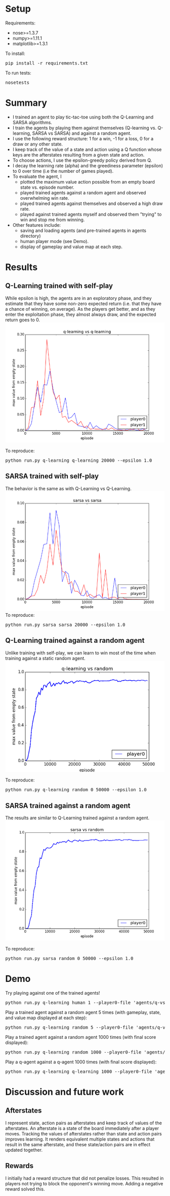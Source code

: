 # Setup
Requirements:
- nose>=1.3.7
- numpy>=1.11.1
- matplotlib>=1.3.1

To install:
<pre>pip install -r requirements.txt</pre>

To run tests:
<pre>nosetests</pre>

# Summary
- I trained an agent to play tic-tac-toe using both the Q-Learning and SARSA algorithms. 
- I train the agents by playing them against themselves (Q-learning vs. Q-learning, SARSA vs SARSA) and against a random agent.
- I use the following reward structure: 1 for a win, -1 for a loss, 0 for a draw or any other state.
- I keep track of the value of a state and action using a Q function whose keys are the afterstates resulting from a given state and action.
- To choose actions, I use the epsilon-greedy policy derived from Q.
- I decay the learning rate (alpha) and the greediness parameter (epsilon) to 0 over time (i.e the number of games played).
- To evaluate the agent, I
  - plotted the maximum value action possible from an empty board state vs. episode number.
  - played trained agents against a random agent and observed overwhelming win rate.
  - played trained agents against themselves and observed a high draw rate.
  - played against trained agents myself and observed them "trying" to win and stop me from winning.
- Other features include:
  - saving and loading agents (and pre-trained agents in agents directory)
  - human player mode (see Demo).
  - display of gameplay and value map at each step.

# Results
## Q-Learning trained with self-play
While epsilon is high, the agents are in an exploratory phase, and they estimate that they have some non-zero expected return (i.e. that they have a chance of winning, on average). As the players get better, and as they enter the exploitation phase, they almost always draw, and the expected return goes to 0.
![q-vs-q](https://raw.githubusercontent.com/snikolov/rl-ttt/master/plots/q-vs-q.png)

To reproduce:
<pre>python run.py q-learning q-learning 20000 --epsilon 1.0</pre>

## SARSA trained with self-play
The behavior is the same as with Q-Learning vs Q-Learning.
![sarsa-vs-sarsa](https://raw.githubusercontent.com/snikolov/rl-ttt/master/plots/sarsa-vs-sarsa.png)
To reproduce:
<pre>python run.py sarsa sarsa 20000 --epsilon 1.0</pre>

## Q-Learning trained against a random agent
Unlike training with self-play, we can learn to win most of the time when training against a static random agent.
![q-vs-random](https://raw.githubusercontent.com/snikolov/rl-ttt/master/plots/q-vs-random.png)

To reproduce:
<pre>python run.py q-learning random 0 50000 --epsilon 1.0</pre>

## SARSA trained against a random agent
The results are similar to Q-Learning trained against a random agent.
![sarsa-vs-random](https://raw.githubusercontent.com/snikolov/rl-ttt/master/plots/sarsa-vs-random.png)

To reproduce:
<pre>python run.py sarsa random 0 50000 --epsilon 1.0</pre>

# Demo
Try playing against one of the trained agents!
<pre>python run.py q-learning human 1 --player0-file 'agents/q-vs-random/0.pkl' --epsilon 0 --verbose</pre>

Play a trained agent against a random agent 5 times (with gameplay, state, and value map displayed at each step):
<pre>python run.py q-learning random 5 --player0-file 'agents/q-vs-random/0.pkl' --epsilon 0 --verbose</pre>

Play a trained agent against a random agent 1000 times (with final score displayed):
<pre>python run.py q-learning random 1000 --player0-file 'agents/q-vs-random/0.pkl' --epsilon 0</pre>

Play a q-agent against a q-agent 1000 times (with final score displayed):
<pre>python run.py q-learning q-learning 1000 --player0-file 'agents/q-vs-q/0.pkl' --player1-file 'agents/q-vs-q/1.pkl' --epsilon 0</pre>


# Discussion and future work
## Afterstates
I represent state, action pairs as afterstates and keep track of values of the afterstates. An afterstate is a state of the board immediately after a player moves. Tracking the values of afterstates rather than state and action pairs improves learning. It renders equivalent multiple states and actions that result in the same afterstate, and these state/action pairs are in effect updated together. 

## Rewards
I initially had a reward structure that did not penalize losses. This resulted in players not trying to block the opponent's winning move. Adding a negative reward solved this.
